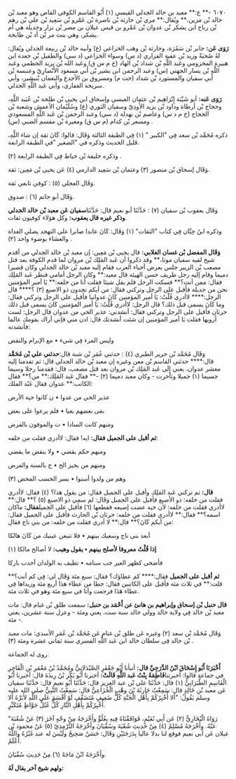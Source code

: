 ٦٠٧٠ -** ع:** معبد بن خالد الجدلي القيسي (١) أَبُو القاسم الكوفي القاص وهو معبد بْن خالد بْن مزين،** ويُقال:** مري بْن حارثة بْن ناصرة بْن عَمْرو بْن سَعِيد بْن علي بْن رهم بْن رباح ابن يشكر بْن عدوان بْن عَمْرو بن قيس عيلان بن مضر بْن نزار وجديلة هي أم يشكر، وهي بنت مر بْن أد بْن طابخة.

**رَوَى عَن:** جابر بْن سَمُرَة، وحارثة بْن وهب الخزاعي (ع) وأبيه خالد بْن ربيعة الجدلي ويُقال: لهُ صُحبَةٌ وزيد بْن عقبة الفزاري (د س) وسواء الخزاعي (د سي) والطفيل بْن جعدة ابن هبيرة المخزومي وعَبد اللَّهِ بْن شداد بْن الهاد (خ م س ق) وعَبد الله بْن يزيد الخطمي وعَبد اللَّهِ بْن يسار الجهني (س) وعبد الرحمن ابن بشير بْن أَبي مسعود الأَنْصارِيّ وعنبسة بْن أَبي سفيان والمستورد بْن شداد (خت م) ومسروق بن الأجدع والنعمان بْنبشير، وأبي سريحة الغفاري، وأبي عَبد اللَّهِ الجدلي.

**رَوَى عَنه:** أبو شَيْبَة إِبْرَاهِيم بْن عثمان العبسي وإسحاق ابن يحيى بْن طلحة بْن عُبَيد اللَّهِ، وحجاج بْن أرطاة وداود بْن يزيد الأَودِيّ وسفيان الثوري (ع) وسُلَيْمان الأعمش وشعبة بْن الحجاج (خ م د س) وعاصم بْن بهدلة (د سي) وعبد الرحمن بْن عَبد اللَّهِ المسعودي ومسعر بْن كدام (م س ق) ومغيرة بْن مقسم الضبي (س) .

ذكره مُحَمَّد بْن سعد فِي "الكبير " (١) فِي الطبقة الثالثة وَقَال: قالوا: كَانَ ثقة إن شاء اللَّهِ، قليل الحديث وذكره في "الصغير "في الطبقة الرابعة.

وذكره خليفة بْن خياط فِي الطبقة الرابعة (٢) .

وَقَال إسحاق بْن منصور (٣) وعثمان بْن سَعِيد الدارمي (٤) عَن يحيى بْن مَعِين: ثقة.

وَقَال العجلي (٥) : كوفي تابعي ثقة.

وَقَال أبو حاتم (٦) : صدوق.

وَقَال يعقوب بْن سفيان (٧) : حَدَّثَنَا أبو نعيم قال: حَدَّثَنَا**سفيان عَن معبد بْن خالد الجدلي وذكر غيره قال يعقوب:** وكل هؤلاء كوفيون ثقات.

وذكره ابنُ حِبَّان فِي كتاب "الثقات" (١) وَقَال: كَانَ عابدا صابرا على التهجد يصلي الغداة والعشاء بوضوء واحد (٢) .

**وَقَال المفضل بْن غسان الغلابي:** قال يحيى بْن مَعِين: إن معبد بْن خالد الجدلي من أقدم شيخ لقيه سفيان موتا،** وقد ذكروا أن عَبد المَلِك بْن مروان لما قدم الكوفة بعد قتل مصعب بْن الزبير جلس يعرض أحياء العرب فقام إليه معبد بْن خالد الجدلي وكان قصيرا دميما وقام إليه رجل ظريف حسن الهيئة قال معبد:** وكان الرجل أمامي فنظر عَبد المَلِك فقال: ممن أنت؟** فسكت الرجل فلم يقل شيئا فقلت أنا من خلفه:** يَا أمير المؤمنين نحن من جديلة فأقبل على الرجل وتركني فقال: من أيكم تجدون ذو الاصبع (٣) ؟**** قال الرجل:**** لاأدري قُلْتُ: يَا أمير المؤمنين كَانَ عدوانيا فأقبل على الرجل وتركني فقال: وما كَانَ يسمى قبل ذلك؟ قال الرجل: لاأدري قُلْتُ: يَا أمير المؤمنين كَانَ يسمى قبل ذلك حرثان فأقبل على الرجل وتركني فقال: أنشدني: عذير الحي من عدوان قال الرجل: لست أرويها فقلت يَا أمير المؤمنين إن شئت أنشدتك قال: ادن مني فإني أراك بقومك عالما فأنشدته:

وليس المرء فِي شيء • مع الإبرام والنقض

وَقَال مُحَمَّد بْن جرير الطبري (٤) : حدثني عُمَر بْن شبة قال:**حدثني علي بْن مُحَمَّد** قال:**** حدثني القاسم بْن معن وغيره إن معبد بْن خالد الجدلي قال: ثم تقدمنا إليه معشر عدوان، يعني إِلَى عَبد المَلِك بْن مروان بعد قتل مصعب، قال: فقدمنا رجلا وسيما جسيما (١) جميلا وتأخرت - وكان معبد دميما (٢) -** فقال عَبد المَلِك:** من؟** فقال الكاتب:** عدوان فقال عَبْد الملك:

عذير الحي من عدوا • ن كانوا حية الأرض

بغى بعضهم بغيا • فلم يرعوا على بعض

ومنهم كانت السادا • ت والموفون بالقرض

**ثم أقبل على الجميل فقال:** ايه! فقال: لاأدري فقلت من خلفه:

ومنهم حكم يقضي • ولا ينقض ما يقضي

ومنهم من يجيز الح • ج بالسنة والفرض

وهم من ولدوا أسنوا • بسر الحسب المحض (٣)

**قال:** ثم تركني عَبد المَلِك وأقبل على الجميل فقال: من يقول هذا؟ (٤) فقال: لاأدري فقلت من خلفه: ذو الأصبع فأقبل على الجميل وَقَال: لم سمي ذو الاصبع (٥) ؟** قال:** لاأدري فقلت من خلفه: لأن حية عضت إصبعه فقطعها (٦) فأقبل على الجميل**فقال:** ماكان اسمه؟** فقال:** لاأدري فقلت من خلفه: حرثان بْن الحارث فأقبل على الجميل فقال: من أيكم كَانَ؟** قال:** لا أدري فقلت من خلفه: من بني ناج فقال:

أبعد بني ناج وسعيك بينهم • فلا تتبعن عينيك من كَانَ هالكا

**إذا قُلْتُ معروفا لأصلح بينهم • يقول وهيب:** لا أصالح مالكا (١)

فأضحى كظهر العير جب سنامه • تطيف به الولدان أحدب باركا

**ثم أقبل على الجميل** فقال:**** كم عطاؤك؟ فقال: سبع مئة وَقَال لي: فِي كم أنت؟** قلت:** في ثلاث مئة فأقبل على الكاتبين فقال: حطا من عطاء هذا أربع مئة وزيداها فِي عطاء هَذَا فرجعت وأنا في سبع مئة وهو في ثلاث مئة.

**قال حنبل بْن إسحاق وإبراهيم بن هانئ عن أَحْمَد بن حنبل:** سمعت طلق بْن غنام قال: مات معبد بْن خالد فِي ولاية خالد وولي خالد سنة ست، يعني ومئة - وعزل سنة عشرين، يعني مئة -.

وَقَال مُحَمَّد بْن سعد (٢) وغيره عَن طلق بْن غنام عَن مُحَمَّد بْن عُمَر الأسدي: مات معبد بْن خالد فِي سلطان خالد ابن عَبد اللَّهِ القسري سنة ثماني عشرة ومئة (٣) .

روى له الجماعة.

**أَخْبَرَنَا أَبُو إِسْحَاقَ ابْنُ الدَّرَجِيِّ قال:** أنبأنا أَبُو جَعْفَرٍ الصَّيْدَلانِيُّ ومُحَمَّدُ بْنُ مَعْمَرِ بْنِ الْفَاخِرِ في جماعة قالوا: أخبرتنا**فَاطِمَةُ بِنْتُ عَبد اللَّهِ قَالَتْ:** أخبرنا أَبُو بَكْرِ بْنُ رِيذَةَ قال: أخبرنا أَبُو الْقَاسِمِ الطَّبَرَانِيُّ (١) قال: حَدَّثَنَا علي بْن عبد العزيز قال: حَدَّثَنَا أَبُو نعيم قال: حَدَّثَنَا سفيان عَن معبد بْنِ خَالِدٍ قال: سَمِعْتُ حَارِثَةَ بْنَ وهْبٍ الْخُزَاعِيُّ قال: سَمِعْتُ النَّبِيُّ صلى الله عليه وسلم يَقُولُ: "أَلا أُخْبِرُكُمْ بِأَهْلِ الْجَنَّةِ كُلُّ ضَعِيفٍ مُتَضَعِّفٍ لَوْ أَقْسَمَ عَلَى اللَّهِ لأَبَرَّهُ أَلا أُخْبِرُكُمْ بِأَهْلِ النَّارِ كُلُّ عُتُلٍّ جَوَّاظٍ مُتَكَبِّرٍ.

"رَوَاهُ الْبُخَارِيُّ (٢) عَن أَبِي نُعَيْمٍ، فَوَافَقْنَاهُ فِيهِ بِعُلُوٍّ وأَخْرَجَهُ مِنْ وجْهٍ آخَرَ (٣) عَنْ شُعْبَةَ عَنْهُ. وأَخْرَجَهُ مُسْلِمٌ (٤) مِنْ حَدِيثِ شُعْبَةَ وسُفْيَانَ وأَخْرَجَهُ التِّرْمِذِيّ (٥) عَنْ محمود بْن غيلان عَن أبي نعيم فوقع لنا بدلا عاليا بِدَرَجَتَيْنِ وَقَال: حَسَنٌ صَحِيحٌ ولَيْسَ له عند غَيْرُهُ واللَّهُ أَعْلَمُ.

وأَخْرَجَهُ ابْنُ مَاجَهْ (٦) مِنْ حَدِيثِ سُفْيَانَ.

**ولهم شيخ آخر يقال لَهُ:**